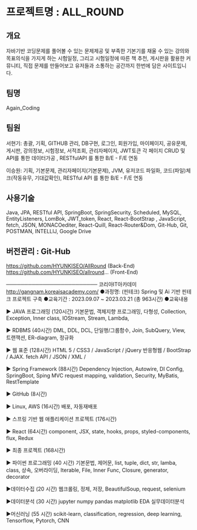# 프로젝트명 : ALL_ROUND

## 개요 
자바기반 코딩문제를 풀어볼 수 있는 문제제공 및 부족한 기본기를 채울 수 있는 강의와 목표의식을 가지게 하는 시험일정, 그리고 시험일정에 따른 책 추천, 게시판을 활용한 커뮤니티, 직접 문제를 만들어보고 유저들과 소통하는 공간까지 한번에 담은 사이트입니다.

## 팀명
Again_Coding

## 팀원 
   서현기: 총괄, 기획, GITHUB 관리, DB구현, 로그인, 회원가입, 마이페이지, 공유문제, 게시판, 강의정보, 시험정보, 서적조회, 관리자페이지, JWT토큰 각 페이지 CRUD 및 API를 통한 데이터가공 , RESTfulAPI 를 통한 B/E - F/E 연동
  
   이승원: 기획, 기본문제, 관리자페이지(기본문제), JVM, 유저코드 파일화, 코드(파일)체크(작동유무, 기대값확인), RESTful API 를 통한 B/E - F/E 연동


## 사용기술
Java, JPA, RESTful API, SpringBoot, SpringSecurity, Scheduled, MySQL, EntityListeners, LomBok, JWT_token, React, React-BootStrap , JavaScript, fetch, JSON, MONACOediter, React-Quill, React-Router&Dom, Git-Hub, Git, POSTMAN, INTELLIJ, Google Drive

## 버전관리 : Git-Hub
https://github.com/HYUNKISEO/AllRound (Back-End)
https://github.com/HYUNKISEO/allround... (Front-End)

─────────────────────────
코리아IT아카데미 http://gangnam.koreaisacademy.com/
●과정명:  (핀테크) Spring 및 Ai 기반 핀테크 프로젝트 구축
●교육기간 : 2023.09.07 ~ 2023.03.21 (총 963시간)
●교육내용 

▶ JAVA 프로그래밍 (120시간)
 기본문법, 객체지향 프로그래밍, 다형성, Collection, Exception, Inner class, IOStream, Stream, Lambda, 

▶ RDBMS (40시간)
 DML, DDL, DCL, 단일행/그룹함수, Join, SubQuery, View, 트랜잭션, ER-diagram, 정규화

▶ 웹 표준  (128시간)
 HTML 5 / CSS3 / JavaScript / jQuery
 반응형웹 / BootStrap / AJAX. fetch API / JSON / XML /

▶ Spring Framework (88시간)
 Dependency Injection, Autowire, DI Config,  SpringBoot, Sping MVC
 request mapping, validation, Security,  MyBatis, RestTemplate

▶ GitHub (8시간)

▶ Linux, AWS  (16시간)
 배포,  자동재배포

▶ 스프링 기반 웹 애플리케이션 프로젝트 (176시간)

▶ React (64시간)
component, JSX, state, hooks, props, styled-components, flux, Redux

▶ 최종 프로젝트 (168시간)

▶ 파이썬 프로그래밍 (40 시간)
기본문법, 제어문, list, tuple, dict, str, lamba, class, 상속, 오버라이딩, Iterable, File, Inner Func, Closure, generator, decorator

▶데이터수집 (20 시간)
웹크롤링, 정제, 저장, BeautifulSoup, request, selenium

▶데이터분석 (30 시간)
jupyter numpy pandas matplotlib EDA 실무데이터분석

▶머신러닝 (55 시간)
scikit-learn, classification, regression, deep learning, Tensorflow, Pytorch, CNN

